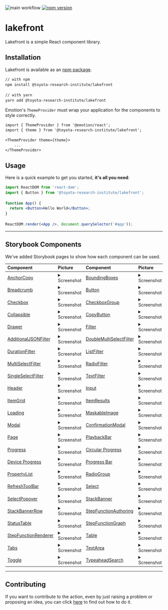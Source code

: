 ![main workflow](https://github.com/ToyotaResearchInstitute/lakefront/actions/workflows/main.yml/badge.svg)
[![npm version](https://badge.fury.io/js/%40toyota-research-institute%2Flakefront.svg)](https://badge.fury.io/js/%40toyota-research-institute%2Flakefront)

# lakefront
Lakefront is a simple React component library.

## Installation

Lakefront is available as an [npm package](https://www.npmjs.com/package/@toyota-research-institute/lakefront).

```sh
// with npm
npm install @toyota-research-institute/lakefront

// with yarn
yarn add @toyota-research-institute/lakefront
```

Emotion's `ThemeProvider` must wrap your application for the components to style correctly.
```
import { ThemeProvider } from '@emotion/react';
import { theme } from '@toyota-research-institute/lakefront';

<ThemeProvider theme={theme}>
    ...
</ThemeProvider>
```

## Usage

Here is a quick example to get you started, **it's all you need**:

```jsx
import ReactDOM from 'react-dom';
import { Button } from '@toyota-research-institute/lakefront';

function App() {
  return <Button>Hello World</Button>;
}

ReactDOM.render(<App />, document.querySelector('#app'));

```
---
## Storybook Components
We've added Storybook pages to show how each component can be used.

| Component  | Picture  | Component  | Picture  |
| :--------- | :------- | :--------- | :------- | 
[AnchorCopy](https://toyotaresearchinstitute.github.io/lakefront/?path=/docs/lakefront-anchorcopy--anchor-copy) | <details><summary>Screenshot</summary><img src="src/assets/AnchorCopy.png"></details> | [BoundingBoxes](https://toyotaresearchinstitute.github.io/lakefront/?path=/docs/lakefront-boundingboxes--bounding-boxes) | <details><summary>Screenshot</summary><img src="src/assets/BoundingBoxes.png"></details> |
[Breadcrumb](https://toyotaresearchinstitute.github.io/lakefront/?path=/docs/lakefront-breadcrumb--breadcrumb) | <details> <summary>Screenshot</summary><img src="src/assets/Breadcrumb.png"></details> | [Button](https://toyotaresearchinstitute.github.io/lakefront/?path=/docs/lakefront-button--all-buttons) | <details><summary>Screenshot</summary><img src="src/assets/Button.png"></details> | 
[Checkbox](https://toyotaresearchinstitute.github.io/lakefront/?path=/docs/lakefront-checkbox--checkbox) | <details><summary>Screenshot</summary><img  src="src/assets/Checkbox.png"></details> | [CheckboxGroup](https://toyotaresearchinstitute.github.io/lakefront/?path=/docs/lakefront-checkboxgroup--checkbox-group) | <details><summary>Screenshot</summary><img  src="src/assets/CheckboxGroup.png"></details>
|[Collapsible](https://toyotaresearchinstitute.github.io/lakefront/?path=/docs/lakefront-collapsible--collapsible) | <details><summary>Screenshot</summary><img src="src/assets/Collapsible.png"></details> | [CopyButton](https://toyotaresearchinstitute.github.io/lakefront/?path=/docs/lakefront-copybutton--copy-button) | <details><summary>Screenshot</summary><img  src="src/assets/CopyButton.png"></details> |
[Drawer](https://toyotaresearchinstitute.github.io/lakefront/?path=/docs/lakefront-drawer--drawer) | <details><summary>Screenshot</summary><img src="src/assets/Drawer.png"></details> | [Filter](https://toyotaresearchinstitute.github.io/lakefront/?path=/docs/lakefront-filter-allfilters--no-filter-bar) | <details><summary>Screenshot</summary><img src="src/assets/Filter.png"></details> |
[AdditionalJSONFilter](https://toyotaresearchinstitute.github.io/lakefront/?path=/docs/lakefront-filter-additionaljsonfilter--additional-json-filter) | <details><summary>Screenshot</summary><img src="src/assets/AdditionalJSONFilter.png"></details> | [DoubleMultiSelectFilter](https://toyotaresearchinstitute.github.io/lakefront/?path=/docs/lakefront-filter-doublemultiselectfilter--double-multi-select-filter) | <details><summary>Screenshot</summary><img src="src/assets/DoubleMultiSelectFilter.png"></details> | 
[DurationFilter](https://toyotaresearchinstitute.github.io/lakefront/?path=/docs/lakefront-filter-durationfilter--duration-filter) | <details><summary>Screenshot</summary><img src="src/assets/DurationFilter.png"></details>| [ListFilter](https://toyotaresearchinstitute.github.io/lakefront/?path=/docs/lakefront-filter-listfilter--list-filter) | <details><summary>Screenshot</summary><img src="src/assets/ListFilter.png"></details> |
[MultiSelectFilter](https://toyotaresearchinstitute.github.io/lakefront/?path=/docs/lakefront-filter-multiselectfilter--multi-select-filter) | <details><summary>Screenshot</summary><img src="src/assets/MultiSelectFilter.png"></details> | [RadioFilter](https://toyotaresearchinstitute.github.io/lakefront/?path=/docs/lakefront-filter-radiofilter--radio-filter) | <details><summary>Screenshot</summary><img src="src/assets/RadioFilter.png"></details> | 
[SingleSelectFilter](https://toyotaresearchinstitute.github.io/lakefront/?path=/docs/lakefront-filter-singleselectfilter--single-select-filter) | <details><summary>Screenshot</summary><img src="src/assets/SingleSelectFilter.png"></details> | [TextFilter](https://toyotaresearchinstitute.github.io/lakefront/?path=/docs/lakefront-filter-textfilter--text-filter) | <details><summary>Screenshot</summary><img src="src/assets/TextFilter.png"></details> | 
[Header](https://toyotaresearchinstitute.github.io/lakefront/?path=/docs/lakefront-header--header) | <details><summary>Screenshot</summary><img src="src/assets/Header.png"></details> | [Input](https://toyotaresearchinstitute.github.io/lakefront/?path=/docs/lakefront-input--placeholder) | <details><summary>Screenshot</summary><img src="src/assets/Input.png"></details> | 
[ItemGrid](https://toyotaresearchinstitute.github.io/lakefront/?path=/docs/lakefront-itemgrid--item-grid) | <details><summary>Screenshot</summary><img src="src/assets/ItemGrid.png"></details> | [ItemResults](https://toyotaresearchinstitute.github.io/lakefront/?path=/docs/lakefront-itemresults--item-results) | <details><summary>Screenshot</summary><img src="src/assets/ItemResults.png"></details> |
[Loading](https://toyotaresearchinstitute.github.io/lakefront/?path=/docs/lakefront-loading--loading) | <details><summary>Screenshot</summary><img src="src/assets/Loading.png"></details> | [MaskableImage](https://toyotaresearchinstitute.github.io/lakefront/?path=/docs/lakefront-maskableimage--maskable-image) | <details><summary>Screenshot</summary><img src="src/assets/MaskableImage.png"></details>|
[Modal](https://toyotaresearchinstitute.github.io/lakefront/?path=/docs/lakefront-modal--simple-modal) | <details><summary>Screenshot</summary><img src="src/assets/Modal.png"></details> | [ConfirmationModal](https://toyotaresearchinstitute.github.io/lakefront/?path=/docs/lakefront-modal-confirmationmodal--basic-confirm) | <details><summary>Screenshot</summary><img src="src/assets/ConfirmationModal.png"></details> | 
[Page](https://toyotaresearchinstitute.github.io/lakefront/?path=/docs/lakefront-page--page) | <details><summary>Screenshot</summary><img src="src/assets/Page.png"></details> | [PlaybackBar](https://toyotaresearchinstitute.github.io/lakefront/?path=/docs/lakefront-playbackbar--playback-bar) | <details><summary>Screenshot</summary><img src="src/assets/PlaybackBar.png"></details> |
[Progress](https://toyotaresearchinstitute.github.io/lakefront/?path=/docs/lakefront-progress-progressbar--progress-bar) | <details><summary>Screenshot</summary><img src="src/assets/Progress.png"></details> |  [Circular Progress](https://toyotaresearchinstitute.github.io/lakefront/?path=/docs/lakefront-progress-circularprogress--circular-progress) | <details><summary>Screenshot</summary><img src="src/assets/CircularProgress.png"></details> |
[Device Progress](https://toyotaresearchinstitute.github.io/lakefront/?path=/docs/lakefront-progress-deviceprogress--device-progress-bar) | <details><summary>Screenshot</summary><img src="src/assets/DeviceProgress.png"></details> | [Progress Bar](https://toyotaresearchinstitute.github.io/lakefront/?path=/docs/lakefront-progress-progressbar--progress-bar) | <details><summary>Screenshot</summary><img src="src/assets/ProgressBar.png"></details> |
[PropertyList](https://toyotaresearchinstitute.github.io/lakefront/?path=/docs/lakefront-propertylist--property-list) | <details><summary>Screenshot</summary><img src="src/assets/PropertyList.png"></details> | [RadioGroup](https://toyotaresearchinstitute.github.io/lakefront/?path=/docs/lakefront-radiogroup--standard-radio-group) | <details><summary>Screenshot</summary><img src="src/assets/RadioGroup.png"></details>|
[RefreshToolBar](https://toyotaresearchinstitute.github.io/lakefront/?path=/docs/lakefront-refreshtoolbar--refresh-toolbar) | <details><summary>Screenshot</summary><img src="src/assets/RefreshToolBar.png"></details> | [Select](https://toyotaresearchinstitute.github.io/lakefront/?path=/docs/lakefront-select--select) | <details><summary>Screenshot</summary><img src="src/assets/Select.png"></details> |
[SelectPopover](https://toyotaresearchinstitute.github.io/lakefront/?path=/docs/lakefront-selectpopover--popover) | <details><summary>Screenshot</summary><img src="src/assets/SelectPopover.png"></details> | [StackBanner](https://toyotaresearchinstitute.github.io/lakefront/?path=/docs/lakefront-stack-banner--stack-banner) | <details><summary>Screenshot</summary><img src="src/assets/StackBanner.png"></details> |
[StackBannerRow](https://toyotaresearchinstitute.github.io/lakefront/?path=/docs/lakefront-stack-banner-stack-banner-row--error) | <details><summary>Screenshot</summary><img src="src/assets/StackBannerRow.png"></details> | [StepFunctionAuthoring](https://toyotaresearchinstitute.github.io/lakefront/?path=/docs/lakefront-stepfunctionauthoring--new-step-function) | <details><summary>Screenshot</summary><img src="src/assets/StepFunctionAuthoring.png"></details> |
[StatusTable](https://toyotaresearchinstitute.github.io/lakefront/?path=/docs/lakefront-statustable--status-table-with-table-card) | <details><summary>Screenshot</summary><img src="src/assets/StatusTable.png"></details> | [StepFunctionGraph](https://toyotaresearchinstitute.github.io/lakefront/?path=/docs/lakefront-stepfunctiongraph--simple-graph) | <details><summary>Screenshot</summary><img src="src/assets/StepFunctionAuthoring.png"></details> |
[StepFunctionRenderer](https://toyotaresearchinstitute.github.io/lakefront/?path=/docs/lakefront-stepfunctionrenderer--step-function-renderer) |  <details><summary>Screenshot</summary><img src="src/assets/StepFunctionRenderer.png"></details> | [Table](https://toyotaresearchinstitute.github.io/lakefront?path=/docs/lakefront-table--table) | <details><summary>Screenshot</summary><img src="src/assets/Table.png"></details> |
[Tabs](https://toyotaresearchinstitute.github.io/lakefront?path=/docs/lakefront-tabs--tabs) | <details><summary>Screenshot</summary><img src="src/assets/Tabs.png"></details> | [TextArea](https://toyotaresearchinstitute.github.io/lakefront/?path=/docs/lakefront-textarea--placeholder) | <details><summary>Screenshot</summary><img src="src/assets/TextArea.png"></details> |
[Toggle](https://toyotaresearchinstitute.github.io/lakefront/?path=/docs/lakefront-toggle--toggle) | <details><summary>Screenshot</summary><img src="src/assets/Toggle.png"></details> | [TypeaheadSearch](https://toyotaresearchinstitute.github.io/lakefront/?path=/docs/lakefront-typeaheadsearch--search-bottom-start) | <details><summary>Screenshot</summary><img src="src/assets/TypeaheadSearch.png"></details> 
---

## Contributing
If you want to contribute to the action, even by just raising a problem or proposing an idea, you can click [here](CONTRIBUTING.md) to find out how to do it.

